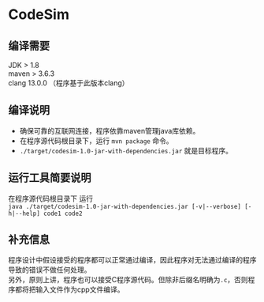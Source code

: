 # CodeSim

## 编译需要
JDK > 1.8  
maven > 3.6.3  
clang 13.0.0 （程序基于此版本clang）  

## 编译说明  

- 确保可靠的互联网连接，程序依靠maven管理java库依赖。  
- 在程序源代码根目录下，运行 `mvn package` 命令。  
- `./target/codesim-1.0-jar-with-dependencies.jar` 就是目标程序。  

## 运行工具简要说明  

在程序源代码根目录下 运行  
`java ./target/codesim-1.0-jar-with-dependencies.jar [-v|--verbose] [-h|--help] code1 code2`  

## 补充信息
程序设计中假设接受的程序都可以正常通过编译，因此程序对无法通过编译的程序导致的错误不做任何处理。  
另外，原则上讲，程序也可以接受C程序源代码。但除非后缀名明确为`.c`，否则程序都将把输入文件作为cpp文件编译。